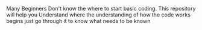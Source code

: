 Many Beginners Don't know the where to start basic coding. This repository will help you Understand where the understanding of how the code works begins just go through it to know what needs to be known
